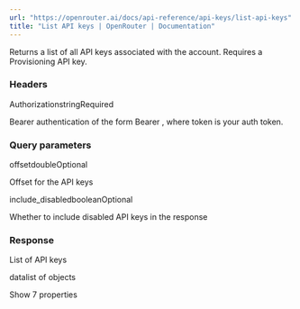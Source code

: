 ```yaml
---
url: "https://openrouter.ai/docs/api-reference/api-keys/list-api-keys"
title: "List API keys | OpenRouter | Documentation"
---
```


Returns a list of all API keys associated with the account. Requires a Provisioning API key.

### Headers

AuthorizationstringRequired

Bearer authentication of the form Bearer <token>, where token is your auth token.

### Query parameters

offsetdoubleOptional

Offset for the API keys

include\_disabledbooleanOptional

Whether to include disabled API keys in the response

### Response

List of API keys

datalist of objects

Show 7 properties